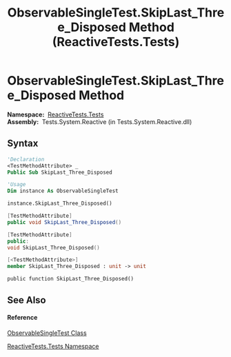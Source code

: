 ﻿---
title: ObservableSingleTest.SkipLast_Three_Disposed Method  (ReactiveTests.Tests)
TOCTitle: SkipLast_Three_Disposed Method
ms:assetid: M:ReactiveTests.Tests.ObservableSingleTest.SkipLast_Three_Disposed
ms:mtpsurl: https://msdn.microsoft.com/en-us/library/reactivetests.tests.observablesingletest.skiplast_three_disposed(v=VS.103)
ms:contentKeyID: 36620201
ms.date: 06/28/2011
mtps_version: v=VS.103
f1_keywords:
- ReactiveTests.Tests.ObservableSingleTest.SkipLast_Three_Disposed
dev_langs:
- CSharp
- JScript
- VB
- FSharp
- c++
---

# ObservableSingleTest.SkipLast\_Three\_Disposed Method

**Namespace:**  [ReactiveTests.Tests](hh289046\(v=vs.103\).md)  
**Assembly:**  Tests.System.Reactive (in Tests.System.Reactive.dll)

## Syntax

``` vb
'Declaration
<TestMethodAttribute> _
Public Sub SkipLast_Three_Disposed
```

``` vb
'Usage
Dim instance As ObservableSingleTest

instance.SkipLast_Three_Disposed()
```

``` csharp
[TestMethodAttribute]
public void SkipLast_Three_Disposed()
```

``` c++
[TestMethodAttribute]
public:
void SkipLast_Three_Disposed()
```

``` fsharp
[<TestMethodAttribute>]
member SkipLast_Three_Disposed : unit -> unit 
```

``` jscript
public function SkipLast_Three_Disposed()
```

## See Also

#### Reference

[ObservableSingleTest Class](hh315143\(v=vs.103\).md)

[ReactiveTests.Tests Namespace](hh289046\(v=vs.103\).md)

